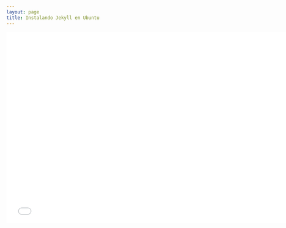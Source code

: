 ```yaml
---
layout: page
title: Instalando Jekyll en Ubuntu
---
```


<iframe width="750" height="500" src="//www.youtube.com/embed/nbqK72CJyeg" frameborder="0" allowfullscreen></iframe>